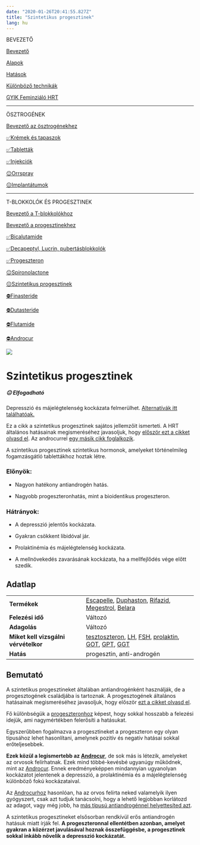 ```yaml
---
date: "2020-01-26T20:41:55.827Z"
title: "Szintetikus progesztinek"
lang: hu
---
```


<div class="floating-columns">

<div class="floating-bar">

BEVEZETŐ

[Bevezető](/#/entry?id=feminizalo-hormonterapia)

[Alapok](/#/entry?id=feminizalo-hormonterapia-alapok)

[Hatások](/#/entry?id=feminizalo-hormonterapia-hatasok)

[Különböző technikák](/#/entry?id=feminizalo-hormonterapia-technikak)

[GYIK Feminziáló HRT](/#/entry?id=feminizalo-hormonterapia-gyik)

<hr />

ÖSZTROGÉNEK

[Bevezető az ösztrogénekhez](/#/entry?id=osztrogenek)

[✅Krémek és tapaszok](/#/entry?id=kremek-tapaszok)

[✅Tabletták](/#/entry?id=feminizalo-tablettak)

[✅Injekciók](/#/entry?id=feminizalo-injekciok)

[😐Orrspray](/#/entry?id=orrspray)

[😐Implantátumok](/#/entry?id=implantatumok)

<hr />

T-BLOKKOLÓK ÉS PROGESZTINEK

[Bevezető a T-blokkolókhoz](/#/entry?id=t-blokkolok)

[Bevezető a progesztinekhez](/#/entry?id=progesztinek)

[✅Bicalutamide](/#/entry?id=bicalutamide)

[✅Decapeptyl, Lucrin, pubertásblokkolók](/#/entry?id=decapeptyl)

[✅Progeszteron](/#/entry?id=progeszteron)

[😐Spironolactone](/#/entry?id=spironolactone)

[😐Szintetikus progesztinek](/#/entry?id=szintetikus-progesztinek)

[⛔Finasteride](/#/entry?id=finasteride)

[⛔Dutasteride](/#/entry?id=dutasteride)

[⛔Flutamide](/#/entry?id=flutamide)

[⛔Androcur](/#/entry?id=androcur)

</div>

<div class="wiki-content">

<div class="header-image"><img src="assets/images/undraw_medical_care.svg" /></div>

# Szintetikus progesztinek

<div class="infobox warning">
<h5>😐 Elfogadható</h5>
    
Depresszió és májelégtelenség kockázata felmerülhet. [Alternatívák itt találhatóak.](/#/entry?id=t-blokkolok)

</div>

<div class="infobox info">

Ez a cikk a szintetikus progesztinek sajátos jellemzőit ismerteti. A HRT általános hatásainak megismeréséhez javasoljuk, hogy [először ezt a cikket olvasd el](/#/entry?id=feminizalo-hormonterapia-hatasok). Az androcurrel [egy másik cikk foglalkozik](/#/entry?id=androcur).

</div>

A szintetikus progesztinek szintetikus hormonok, amelyeket történelmileg fogamzásgátló tablettákhoz hoztak létre.

### Előnyök:

* Nagyon hatékony antiandrogén hatás.

* Nagyobb progeszteronhatás, mint a bioidentikus progeszteron.

### Hátrányok:

* A depresszió jelentős kockázata.

* Gyakran csökkent libidóval jár.

* Prolaktinémia és májelégtelenség kockázata. 

* A mellnövekedés zavarásának kockázata, ha a mellfejlődés vége előtt szedik.

## Adatlap

<table>
    <tbody>
        <tr>
            <td><b>Termékek</b></td>
            <td>
                <a href="https://www.hazipatika.com/gyogyszerkereso/termek/escapelle_15_mg_tabletta/13266">Escapelle</a>,
                <a href="https://www.hazipatika.com/gyogyszerkereso/termek/duphaston_10_mg_filmtabletta/8927">Duphaston</a>,
                <a href="https://www.hazipatika.com/gyogyszerkereso/termek/rifazid_300_mg_150_mg_filmtabletta/2224">Rifazid</a>,
                <a href="https://www.hazipatika.com/gyogyszerkereso/termek/megestrol_pharmacenter_160_mg_tabletta/62855">Megestrol</a>,
                <a href="https://www.hazipatika.com/gyogyszerkereso/termek/belara_003_mg_2_mg_filmtabletta/12654">Belara</a>
            </td>
        </tr>
        <tr>
            <td><b>Felezési idő</b></td>
            <td>Változó</td>
        </tr>
        <tr>
            <td><b>Adagolás</b></td>
            <td>Változó</td>
        </tr>
        <tr>
            <td><b>Miket kell vizsgálni vérvételkor</b></td>
            <td>
                <a href="https://hu.wikipedia.org/wiki/Tesztoszteron">tesztoszteron</a>,
                <a href="https://hu.wikipedia.org/wiki/Luteiniz%C3%A1l%C3%B3_hormon">LH</a>,
                <a href="https://hu.wikipedia.org/wiki/Follikuluszstimul%C3%A1l%C3%B3_hormon">FSH</a>,
                <a href="https://hu.wikipedia.org/wiki/Prolaktin">prolaktin</a>,
                <a href="https://medy.hu/got/">GOT</a>,
                <a href="https://medy.hu/gpt/">GPT</a>,
                <a href="https://medicover.hu/laborvizsgalatok/laborvizsgalatok-tipus/klinikai-kemiai-laborvizsgalatok-2/ggt/">GGT</a>
            </td>
        </tr>
        <tr>
            <td><b>Hatás</b></td>
            <td>progesztin, anti-androgén</td>
        </tr>
    </tbody>
</table>

## Bemutató

<div class="infobox info">

A szintetikus progesztineket általában antiandrogénként használják, de a progesztogének családjába is tartoznak. A progesztogének általános hatásainak megismeréséhez javasoljuk, hogy először [ezt a cikket olvasd el](/#/entry?id=progesztinek).

</div>

Fő különbségük a [progeszteronhoz](/#/entry?id=progeszteron) képest, hogy sokkal hosszabb a felezési idejük, ami nagymértékben felerősíti a hatásukat.

Egyszerűbben fogalmazva a progesztineket a progeszteron egy olyan típusához lehet hasonlítani, amelynek pozitív és negatív hatásai sokkal erőteljesebbek.

**Ezek közül a legismertebb az [Androcur](/#/entry?id=androcur)**, de sok más is létezik, amelyeket az orvosok felírhatnak. Ezek mind többé-kevésbé ugyanúgy működnek, mint az [Androcur](/#/entry?id=androcur). Ennek eredményeképpen mindannyian ugyanolyan kockázatot jelentenek a depresszió, a prolaktinémia és a májelégtelenség különböző fokú kockázataival.

Az [Androcurhoz](/#/entry?id=androcur) hasonlóan, ha az orvos felírta neked valamelyik ilyen gyógyszert, csak azt tudjuk tanácsolni, hogy a lehető legjobban korlátozd az adagot, vagy még jobb, ha [más típusú antiandrogénnel helyettesíted azt](/#/entry?id=t-blokkolok).

A szintetikus progesztineket elsősorban rendkívül erős antiandrogén hatásuk miatt írják fel. **A progeszteronnal ellentétben azonban, amelyet gyakran a közérzet javulásával hoznak összefüggésbe, a progesztinek sokkal inkább növelik a depresszió kockázatát.**

</div>